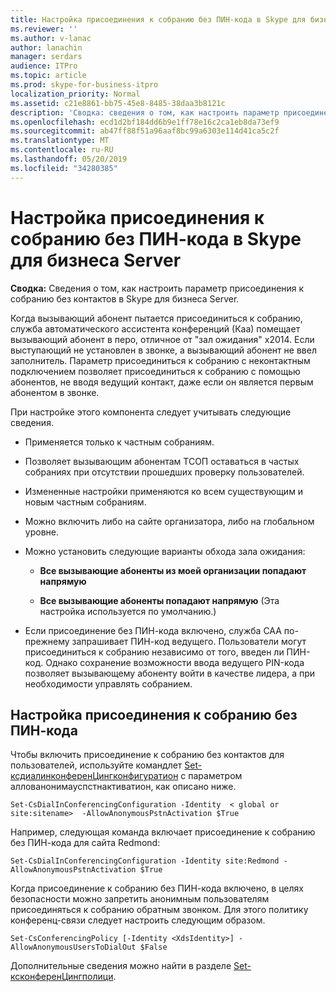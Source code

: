 ```yaml
---
title: Настройка присоединения к собранию без ПИН-кода в Skype для бизнеса Server
ms.reviewer: ''
ms.author: v-lanac
author: lanachin
manager: serdars
audience: ITPro
ms.topic: article
ms.prod: skype-for-business-itpro
localization_priority: Normal
ms.assetid: c21e8861-bb75-45e8-8485-38daa3b8121c
description: 'Сводка: сведения о том, как настроить параметр присоединения к собранию без контактов в Skype для бизнеса Server.'
ms.openlocfilehash: ecd1d2bf184dd6b9e1ff78e16c2ca1eb8da73ef9
ms.sourcegitcommit: ab47ff88f51a96aaf8bc99a6303e114d41ca5c2f
ms.translationtype: MT
ms.contentlocale: ru-RU
ms.lasthandoff: 05/20/2019
ms.locfileid: "34280385"
---
```

# <a name="configure-pin-less-meeting-join-in-skype-for-business-server"></a>Настройка присоединения к собранию без ПИН-кода в Skype для бизнеса Server
 
**Сводка:** Сведения о том, как настроить параметр присоединения к собранию без контактов в Skype для бизнеса Server.
  
Когда вызывающий абонент пытается присоединиться к собранию, служба автоматического ассистента конференций (Каа) помещает вызывающий абонент в перо, отличное от "зал ожидания" x2014. Если выступающий не установлен в звонке, а вызывающий абонент не ввел заполнитель. Параметр присоединиться к собранию с неконтактным подключением позволяет присоединиться к собранию с помощью абонентов, не вводя ведущий контакт, даже если он является первым абонентом в звонке. 
  
При настройке этого компонента следует учитывать следующие сведения.
  
- Применяется только к частным собраниям.
    
- Позволяет вызывающим абонентам ТСОП оставаться в частых собраниях при отсутствии прошедших проверку пользователей.
    
- Измененные настройки применяются ко всем существующим и новым частным собраниям.
    
- Можно включить либо на сайте организатора, либо на глобальном уровне.
    
- Можно установить следующие варианты обхода зала ожидания: 
    
  - **Все вызывающие абоненты из моей организации попадают напрямую**
    
  - **Все вызывающие абоненты попадают напрямую** (Эта настройка используется по умолчанию.)
    
- Если присоединение без ПИН-кода включено, служба CAA по-прежнему запрашивает ПИН-код ведущего. Пользователи могут присоединиться к собранию независимо от того, введен ли ПИН-код. Однако сохранение возможности ввода ведущего PIN-кода позволяет вызывающему абоненту войти в качестве лидера, а при необходимости управлять собранием.
    
## <a name="configure-pin-less-meeting-join"></a>Настройка присоединения к собранию без ПИН-кода

Чтобы включить присоединение к собранию без контактов для пользователей, используйте командлет [Set-ксдиалинконференЦингконфигуратион](https://docs.microsoft.com/powershell/module/skype/set-csdialinconferencingconfiguration?view=skype-ps) с параметром аллованонимауспстнактиватион, как описано ниже.
  
```
Set-CsDialInConferencingConfiguration -Identity  < global or site:sitename>  -AllowAnonymousPstnActivation $True
```

Например, следующая команда включает присоединение к собранию без ПИН-кода для сайта Redmond:
  
```
Set-CsDialInConferencingConfiguration -Identity site:Redmond -AllowAnonymousPstnActivation $True
```

Когда присоединение к собранию без ПИН-кода включено, в целях безопасности можно запретить анонимным пользователям присоединяться к собранию обратным звонком. Для этого политику конференц-связи следует настроить следующим образом.
  
```
Set-CsConferencingPolicy [-Identity <XdsIdentity>] -AllowAnonymousUsersToDialOut $False
```

Дополнительные сведения можно найти в разделе [Set-ксконференЦингполици](https://docs.microsoft.com/powershell/module/skype/set-csconferencingpolicy?view=skype-ps).
  

